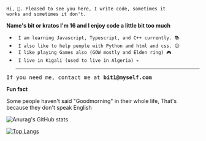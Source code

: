 <code>Hi, 👋. Pleased to see you here, I write code, sometimes it works and sometimes it don't.</code>

<b>Name's bit or kratos I'm 16 and I enjoy code a little bit too much</b>


<ul>
  <li><code> I am learning Javascript, Typescript, and C++ currently. 📚</code> </li>
  <li><code> I also like to help people with Python and html and css. 😊</code> </li>
  <li><code> I like playing Games also (GOW mostly and Elden ring) 🎮</code></li>
  <li><code> I live in Kigali (used to live in Algeria) 💀</code> </li>
  <hr/>
</ul>


<pre>If you need me, contact me at <b>bit1@myself.com</b></pre>

<b> Fun fact </b>
<p> Some people haven't said "Goodmorning" in their whole life, That's because they don't speak English </P

<hr/>

![Anurag's GitHub stats](https://github-readme-stats.vercel.app/api?username=Kratosix&show_icons=true&theme=radical)

[![Top Langs](https://github-readme-stats.vercel.app/api/top-langs/?username=kratosix)](https://github.com/anuraghazra/github-readme-stats)
